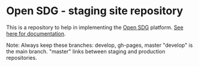 # Open SDG - staging site repository

This is a repository to help in implementing the [Open SDG](https://github.com/open-sdg/open-sdg) platform. [See here for documentation](https://open-sdg.readthedocs.io).

Note: 
Always keep these branches: develop, gh-pages, master
"develop" is the main branch. 
"master" links between staging and production repositories.






